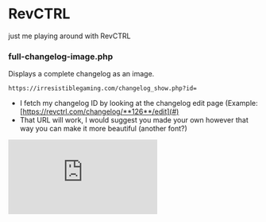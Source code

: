 # RevCTRL
just me playing around with RevCTRL

### full-changelog-image.php
Displays a complete changelog as an image.

`https://irresistiblegaming.com/changelog_show.php?id=`
* I fetch my changelog ID by looking at the changelog edit page (Example: [https://revctrl.com/changelog/**126**/edit](#)
* That URL will work, I would suggest you made your own however that way you can make it more beautiful (another font?)

![changelog](https://irresistiblegaming.com/changelog_show.php?id=130 "changelog")
